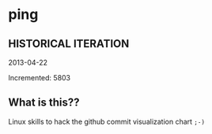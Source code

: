 # ping

## HISTORICAL ITERATION
2013-04-22

Incremented: 5803

## What is this?? 
Linux skills to hack the github commit visualization chart `;-)`
